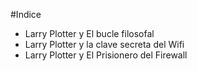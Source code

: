 #Indice

* Larry Plotter y El bucle filosofal
* Larry Plotter y la clave secreta del Wifi
* Larry Plotter y El Prisionero del Firewall